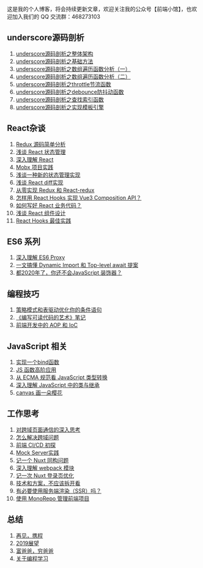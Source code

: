 这是我的个人博客，将会持续更新文章，欢迎关注我的公众号【前端小馆】，也欢迎加入我们的 QQ 交流群：468273103

## underscore源码剖析

 1. [underscore源码剖析之整体架构][1]
 2. [underscore源码剖析之基础方法][2]
 3. [underscore源码剖析之数组遍历函数分析（一）][3]
 4. [underscore源码剖析之数组遍历函数分析（二）][4]
 5. [underscore源码剖析之throttle节流函数][5]
 6. [underscore源码剖析之debounce防抖动函数][6]
 7. [underscore源码剖析之查找索引函数][7]
 8. [underscore源码剖析之实现模板引擎][8]

## React杂谈

 1. [Redux 源码简单分析][9]
 2. [浅谈 React 状态管理][10]
 3. [深入理解 React][11]
 4. [Mobx 项目实践][12]
 5. [浅谈一种新的状态管理实现][13]  
 6. [浅谈 React diff实现][14]
 7. [从零实现 Redux 和 React-redux][15]
 8. [怎样用 React Hooks 实现 Vue3 Composition API？][16]
 9. [如何写好 React 业务代码？][17]
 10. [浅谈 React 组件设计](https://github.com/yinguangyao/blog/issues/40)
 11. [React Hooks 最佳实践](https://zhuanlan.zhihu.com/p/136171624)

## ES6 系列
 1. [深入理解 ES6 Proxy](https://github.com/yinguangyao/blog/issues/41)
 2. [一文搞懂 Dynamic Import 和 Top-level await 提案](https://github.com/yinguangyao/blog/issues/38)
 3. [都2020年了，你还不会JavaScript 装饰器？](https://github.com/yinguangyao/blog/issues/34)
## 编程技巧

 1. [策略模式和表驱动优化你的条件语句][18]
 2. [《编写可读代码的艺术》笔记][20]
 3. [前端开发中的 AOP 和 IoC](https://github.com/yinguangyao/blog/issues/39) 

## JavaScript 相关

 1. [实现一个bind函数][19]
 2. [JS 函数高阶应用][21]
 3. [从 ECMA 规范看 JavaScript 类型转换][22]
 4. [深入理解 JavaScript 中的类与继承][23]
 5. [canvas 画一朵樱花](https://github.com/yinguangyao/blog/issues/48)
 
## 工作思考

 1. [对跨域页面通信的深入思考][24]
 2. [怎么解决跨域问题][25]
 3. [前端 CI/CD 初探][26]
 4. [Mock Server实践][27]
 5. [记一个 Nuxt 同构问题](https://github.com/yinguangyao/blog/issues/42)
 6. [深入理解 webpack 模块](https://github.com/yinguangyao/blog/issues/43)
 7. [记一次 Nuxt 登录页优化](https://github.com/yinguangyao/blog/issues/44)
 8. [技术和方案，不应该拆开看](https://github.com/yinguangyao/blog/issues/45)
 9. [有必要使用服务端渲染（SSR）吗？](https://github.com/yinguangyao/blog/issues/46)
 10. [使用 MonoRepo 管理前端项目](https://zhuanlan.zhihu.com/p/333021512)
 
## 总结

 1. [再见，携程][28]
 2. [2019展望][29]
 3. [富爸爸，穷爸爸][30]
 4. [关于编程学习][31]



  [1]: https://github.com/yinguangyao/blog/issues/7
  [2]: https://github.com/yinguangyao/blog/issues/15
  [3]: https://github.com/yinguangyao/blog/issues/16
  [4]: https://github.com/yinguangyao/blog/issues/17
  [5]: https://github.com/yinguangyao/blog/issues/18
  [6]: https://github.com/yinguangyao/blog/issues/19
  [7]: https://github.com/yinguangyao/blog/issues/20
  [8]: https://github.com/yinguangyao/blog/issues/4
  [9]: https://github.com/yinguangyao/blog/issues/6
  [10]: https://github.com/yinguangyao/blog/issues/13
  [11]: https://github.com/yinguangyao/blog/issues/10
  [12]: https://github.com/yinguangyao/blog/issues/9
  [13]: https://github.com/yinguangyao/blog/issues/26
  [14]: https://github.com/yinguangyao/blog/issues/27
  [15]: https://github.com/yinguangyao/blog/issues/35
  [16]: https://github.com/yinguangyao/blog/issues/37
  [17]: https://github.com/yinguangyao/blog/issues/23
  [18]: https://github.com/yinguangyao/blog/issues/14
  [19]: https://github.com/yinguangyao/blog/issues/5
  [20]: https://github.com/yinguangyao/blog/issues/1
  [21]: https://github.com/yinguangyao/blog/issues/3
  [22]: https://github.com/yinguangyao/blog/issues/30
  [23]: https://github.com/yinguangyao/blog/issues/29
  [24]: https://github.com/yinguangyao/blog/issues/33
  [25]: https://github.com/yinguangyao/blog/issues/32
  [26]: http://share.gyyin.top/Shopee/CI.html
  [27]: https://github.com/yinguangyao/blog/issues/28
  [28]: https://github.com/yinguangyao/blog/issues/24
  [29]: https://github.com/yinguangyao/blog/issues/21
  [30]: https://github.com/yinguangyao/blog/issues/25
  [31]: https://github.com/yinguangyao/blog/issues/31
